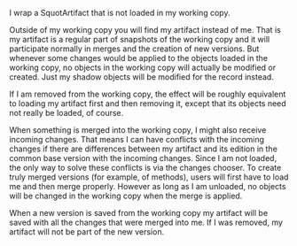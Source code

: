 I wrap a SquotArtifact that is not loaded in my working copy.

Outside of my working copy you will find my artifact instead of me. That is my artifact is a regular part of snapshots of the working copy and it will participate normally in merges and the creation of new versions. But whenever some changes would be applied to the objects loaded in the working copy, no objects in the working copy will actually be modified or created. Just my shadow objects will be modified for the record instead.

If I am removed from the working copy, the effect will be roughly equivalent to loading my artifact first and then removing it, except that its objects need not really be loaded, of course.

When something is merged into the working copy, I might also receive incoming changes. That means I can have conflicts with the incoming changes if there are differences between my artifact and its edition in the common base version with the incoming changes. Since I am not loaded, the only way to solve these conflicts is via the changes chooser. To create truly merged versions (for example, of methods), users will first have to load me and then merge properly. However as long as I am unloaded, no objects will be changed in the working copy when the merge is applied.

When a new version is saved from the working copy my artifact will be saved with all the changes that were merged into me. If I was removed, my artifact will not be part of the new version.
